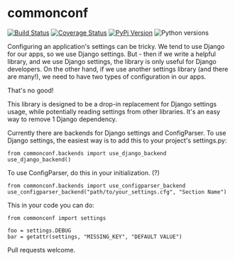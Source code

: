 # commonconf

[![Build Status](https://api.travis-ci.org/uw-it-aca/commonconf.svg?branch=master)](https://travis-ci.org/uw-it-aca/commonconf)
[![Coverage Status](https://coveralls.io/repos/github/uw-it-aca/commonconf/badge.svg?branch=master)](https://coveralls.io/github/uw-it-aca/commonconf?branch=master)
[![PyPi Version](https://img.shields.io/pypi/v/commonconf.svg)](https://pypi.python.org/pypi/commonconf)
![Python versions](https://img.shields.io/pypi/pyversions/commonconf.svg)


Configuring an application's settings can be tricky.  We tend to use Django for our apps, so we use Django settings.  But - then if we write a helpful library, and we use Django settings, the library is only useful for Django developers.  On the other hand, if we use another settings library (and there are many!), we need to have two types of configuration in our apps.

That's no good!

This library is designed to be a drop-in replacement for Django settings usage, while potentially reading settings from other libraries.  It's an easy way to remove 1 Django dependency.

Currently there are backends for Django settings and ConfigParser.  To use Django settings, the easiest way is to add this to your project's settings.py:


    from commonconf.backends import use_django_backend
    use_django_backend()

To use ConfigParser, do this in your initialization. (?)

    from commonconf.backends import use_configparser_backend
    use_configparser_backend("path/to/your_settings.cfg", "Section Name")

This in your code you can do:

    from commonconf import settings

    foo = settings.DEBUG
    bar = getattr(settings, "MISSING_KEY", "DEFAULT VALUE")

Pull requests welcome.

